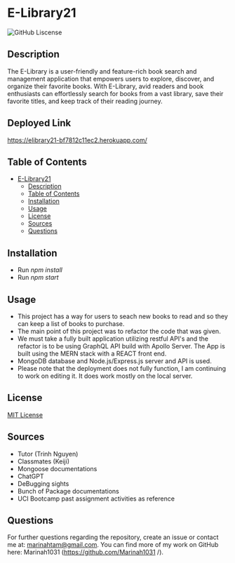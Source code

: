 # E-Library21

![GitHub Liscense](https://img.shields.io/badge/license-MIT-blue.svg)

## Description

The E-Library is a user-friendly and feature-rich book search and management application that empowers users to explore, discover, and organize their favorite books. With E-Library, avid readers and book enthusiasts can effortlessly search for books from a vast library, save their favorite titles, and keep track of their reading journey. 

## Deployed Link
https://elibrary21-bf7812c11ec2.herokuapp.com/

## Table of Contents

- [E-Library21](#e-library21)
  - [Description](#description)
  - [Table of Contents](#table-of-contents)
  - [Installation](#installation)
  - [Usage](#usage)
  - [License](#license)
  - [Sources](#sources)
  - [Questions](#questions)

## Installation

- Run *npm install*
- Run *npm start*


## Usage
- This project has a way for users to seach new books to read and so they can keep a list of books to purchase.
- The main point of this project was to refactor the code that was given.
- We must take a fully built application utilizing restful API's and the refactor is to be using GraphQL API build with Apollo Server. The App is built using the MERN stack with a REACT front end.
- MongoDB database and Node.js/Express.js server and API is used.
- Please note that the deployment does not fully function, I am continuing to work on editing it. It does work mostly on the local server.
  
## License

[MIT License](https://choosealicense.com/licenses/mit/)

## Sources
- Tutor (Trinh Nguyen)
- Classmates (Keiji)
- Mongoose documentations
- ChatGPT
- DeBugging sights
- Bunch of Package documentations
- UCI Bootcamp past assignment activities as reference

## Questions

For further questions regarding the repository, create an issue or contact me at: marinahtam@gmail.com. You can find more of my work on GitHub here: Marinah1031 (https://github.com/Marinah1031 /).
